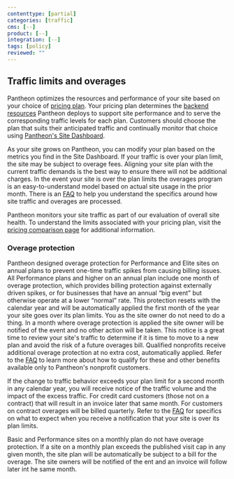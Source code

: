 ```yaml
---
contenttype: [partial]
categories: [traffic]
cms: [--]
product: [--]
integration: [--]
tags: [policy]
reviewed: ""
---
```


## Traffic limits and overages

Pantheon optimizes the resources and performance of your site based on your choice of [pricing plan](https://pantheon.io/plans/pricing?docs). Your pricing plan determines the [backend resources](/guides/account-mgmt/plans/faq#plan-resources) Pantheon deploys to support site performance and to serve the corresponding traffic levels for each plan. Customers should choose the plan that suits their anticipated traffic and continually monitor that choice using [Pantheon's Site Dashboard](/metrics).

As your site grows on Pantheon, you can modify your plan based on the metrics you find in the Site Dashboard. If your traffic is over your plan limit, the site may be subject to overage fees. Aligning your site plan with the current traffic demands is the best way to ensure there will not be additional charges. In the event your site is over the plan limits the overages program is an easy-to-understand model based on actual site usage in the prior month. There is an [FAQ](https://docs.google.com/document/d/1vaLJHXJJashwO9zsHFeywW-RQx_6uWOWH2Yr31sbQv4/edit?usp=sharing) to help you understand the specifics around how site traffic and overages are processed.

Pantheon monitors your site traffic as part of our evaluation of overall site health. To understand the limits associated with your pricing plan, visit the [pricing comparison page](https://pantheon.io/plans/pricing/pantheon-web-hosting-pricing-comparison?docs) for additional information.

### Overage protection

Pantheon designed overage protection for Performance and Elite sites on annual plans to prevent one-time traffic spikes from causing billing issues. All Performance plans and higher on an annual plan include one month of overage protection, which provides billing protection against externally driven spikes, or for businesses that have an annual “big event” but otherwise operate at a lower “normal” rate. This protection resets with the calendar year and will be automatically applied the first month of the year your site goes over its plan limits. You as the site owner do not need to do a thing. In a month where overage protection is applied the site owner will be notified of the event and no other action will be taken. This notice is a great time to review your site's traffic to determine if it is time to move to a new plan and avoid the risk of a future overages bill. Qualified nonprofits receive additional overage protection at no extra cost, automatically applied. Refer to the [FAQ](https://docs.google.com/document/d/1vaLJHXJJashwO9zsHFeywW-RQx_6uWOWH2Yr31sbQv4/edit?usp=sharing) to learn more about how to qualify for these and other benefits available only to Pantheon's nonprofit customers.

If the change to traffic behavior exceeds your plan limit for a second month in any calendar year, you will receive notice of the traffic volume and the impact of the excess traffic. For credit card customers (those not on a contract) that will result in an invoice later that same month. For customers on contract overages will be billed quarterly. Refer to the [FAQ](https://docs.google.com/document/d/1vaLJHXJJashwO9zsHFeywW-RQx_6uWOWH2Yr31sbQv4/edit?usp=sharing) for specifics on what to expect when you receive a notification that your site is over its plan limits.

<Alert title="Note" type="info">

Basic and Performance sites on a monthly plan do not have overage protection. If a site on a monthly plan exceeds the published visit cap in any given month, the site plan will be automatically be subject to a bill for the overage. The site owners will be notified of the ent and an invoice will follow later int he same month. 

</Alert>
